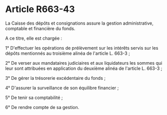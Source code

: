 # Article R663-43

La Caisse des dépôts et consignations assure la gestion administrative, comptable et financière du fonds.

A ce titre, elle est chargée :

1° D'effectuer les opérations de prélèvement sur les intérêts servis sur les dépôts mentionnés au troisième alinéa de l'article L. 663-3 ;

2° De verser aux mandataires judiciaires et aux liquidateurs les sommes qui leur sont attribuées en application du deuxième alinéa de l'article L. 663-3 ;

3° De gérer la trésorerie excédentaire du fonds ;

4° D'assurer la surveillance de son équilibre financier ;

5° De tenir sa comptabilité ;

6° De rendre compte de sa gestion.
